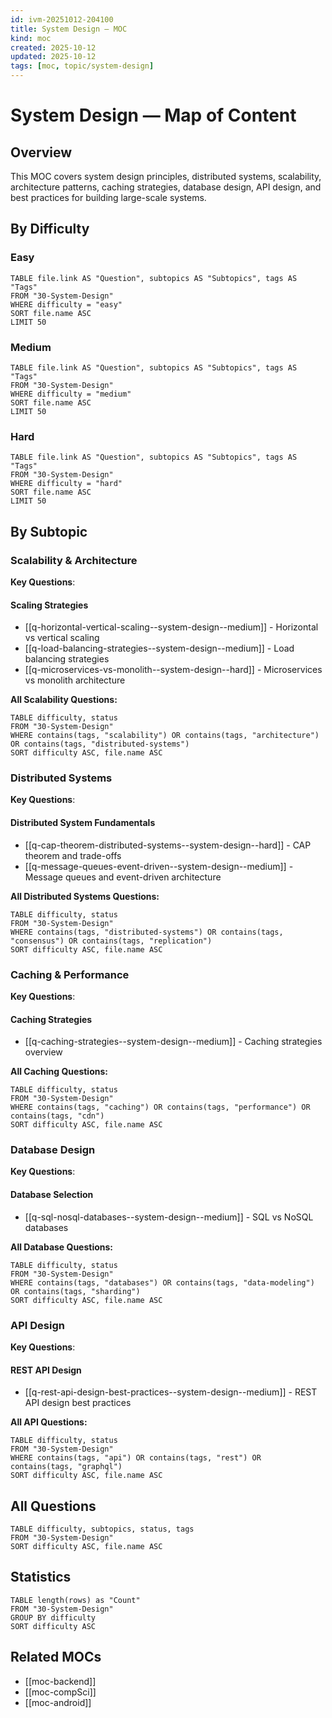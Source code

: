 ```yaml
---
id: ivm-20251012-204100
title: System Design — MOC
kind: moc
created: 2025-10-12
updated: 2025-10-12
tags: [moc, topic/system-design]
---
```


# System Design — Map of Content

## Overview
This MOC covers system design principles, distributed systems, scalability, architecture patterns, caching strategies, database design, API design, and best practices for building large-scale systems.

## By Difficulty

### Easy
```dataview
TABLE file.link AS "Question", subtopics AS "Subtopics", tags AS "Tags"
FROM "30-System-Design"
WHERE difficulty = "easy"
SORT file.name ASC
LIMIT 50
```

### Medium
```dataview
TABLE file.link AS "Question", subtopics AS "Subtopics", tags AS "Tags"
FROM "30-System-Design"
WHERE difficulty = "medium"
SORT file.name ASC
LIMIT 50
```

### Hard
```dataview
TABLE file.link AS "Question", subtopics AS "Subtopics", tags AS "Tags"
FROM "30-System-Design"
WHERE difficulty = "hard"
SORT file.name ASC
LIMIT 50
```

## By Subtopic

### Scalability & Architecture

**Key Questions**:

#### Scaling Strategies
- [[q-horizontal-vertical-scaling--system-design--medium]] - Horizontal vs vertical scaling
- [[q-load-balancing-strategies--system-design--medium]] - Load balancing strategies
- [[q-microservices-vs-monolith--system-design--hard]] - Microservices vs monolith architecture

**All Scalability Questions:**
```dataview
TABLE difficulty, status
FROM "30-System-Design"
WHERE contains(tags, "scalability") OR contains(tags, "architecture") OR contains(tags, "distributed-systems")
SORT difficulty ASC, file.name ASC
```

### Distributed Systems

**Key Questions**:

#### Distributed System Fundamentals
- [[q-cap-theorem-distributed-systems--system-design--hard]] - CAP theorem and trade-offs
- [[q-message-queues-event-driven--system-design--medium]] - Message queues and event-driven architecture

**All Distributed Systems Questions:**
```dataview
TABLE difficulty, status
FROM "30-System-Design"
WHERE contains(tags, "distributed-systems") OR contains(tags, "consensus") OR contains(tags, "replication")
SORT difficulty ASC, file.name ASC
```

### Caching & Performance

**Key Questions**:

#### Caching Strategies
- [[q-caching-strategies--system-design--medium]] - Caching strategies overview

**All Caching Questions:**
```dataview
TABLE difficulty, status
FROM "30-System-Design"
WHERE contains(tags, "caching") OR contains(tags, "performance") OR contains(tags, "cdn")
SORT difficulty ASC, file.name ASC
```

### Database Design

**Key Questions**:

#### Database Selection
- [[q-sql-nosql-databases--system-design--medium]] - SQL vs NoSQL databases

**All Database Questions:**
```dataview
TABLE difficulty, status
FROM "30-System-Design"
WHERE contains(tags, "databases") OR contains(tags, "data-modeling") OR contains(tags, "sharding")
SORT difficulty ASC, file.name ASC
```

### API Design

**Key Questions**:

#### REST API Design
- [[q-rest-api-design-best-practices--system-design--medium]] - REST API design best practices

**All API Questions:**
```dataview
TABLE difficulty, status
FROM "30-System-Design"
WHERE contains(tags, "api") OR contains(tags, "rest") OR contains(tags, "graphql")
SORT difficulty ASC, file.name ASC
```

## All Questions
```dataview
TABLE difficulty, subtopics, status, tags
FROM "30-System-Design"
SORT difficulty ASC, file.name ASC
```

## Statistics
```dataview
TABLE length(rows) as "Count"
FROM "30-System-Design"
GROUP BY difficulty
SORT difficulty ASC
```

## Related MOCs
- [[moc-backend]]
- [[moc-compSci]]
- [[moc-android]]
